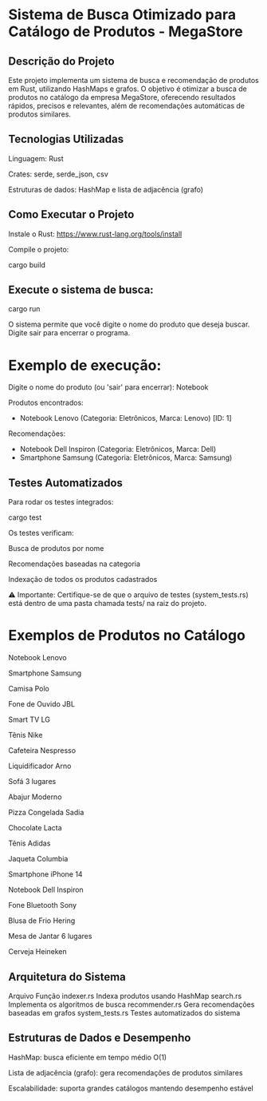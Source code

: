 # Sistema de Busca Otimizado para Catálogo de Produtos - MegaStore
## Descrição do Projeto

Este projeto implementa um sistema de busca e recomendação de produtos em Rust, utilizando HashMaps e grafos.
O objetivo é otimizar a busca de produtos no catálogo da empresa MegaStore, oferecendo resultados rápidos, precisos e relevantes, além de recomendações automáticas de produtos similares.

## Tecnologias Utilizadas

Linguagem: Rust

Crates: serde, serde_json, csv

Estruturas de dados: HashMap e lista de adjacência (grafo)

## Como Executar o Projeto

Instale o Rust:
https://www.rust-lang.org/tools/install

Compile o projeto:

cargo build


## Execute o sistema de busca:

cargo run


O sistema permite que você digite o nome do produto que deseja buscar.
Digite sair para encerrar o programa.

# Exemplo de execução:

Digite o nome do produto (ou 'sair' para encerrar): Notebook

Produtos encontrados:
- Notebook Lenovo (Categoria: Eletrônicos, Marca: Lenovo) [ID: 1]

Recomendações:
- Notebook Dell Inspiron (Categoria: Eletrônicos, Marca: Dell)
- Smartphone Samsung (Categoria: Eletrônicos, Marca: Samsung)

## Testes Automatizados

Para rodar os testes integrados:

cargo test


Os testes verificam:

Busca de produtos por nome

Recomendações baseadas na categoria

Indexação de todos os produtos cadastrados

⚠️ Importante:
Certifique-se de que o arquivo de testes (system_tests.rs) está dentro de uma pasta chamada tests/ na raiz do projeto.

# Exemplos de Produtos no Catálogo

Notebook Lenovo

Smartphone Samsung

Camisa Polo

Fone de Ouvido JBL

Smart TV LG

Tênis Nike

Cafeteira Nespresso

Liquidificador Arno

Sofá 3 lugares

Abajur Moderno

Pizza Congelada Sadia

Chocolate Lacta

Tênis Adidas

Jaqueta Columbia

Smartphone iPhone 14

Notebook Dell Inspiron

Fone Bluetooth Sony

Blusa de Frio Hering

Mesa de Jantar 6 lugares

Cerveja Heineken

## Arquitetura do Sistema
Arquivo	Função
indexer.rs	Indexa produtos usando HashMap
search.rs	Implementa os algoritmos de busca
recommender.rs	Gera recomendações baseadas em grafos
system_tests.rs	Testes automatizados do sistema

## Estruturas de Dados e Desempenho

HashMap: busca eficiente em tempo médio O(1)

Lista de adjacência (grafo): gera recomendações de produtos similares

Escalabilidade: suporta grandes catálogos mantendo desempenho estável
